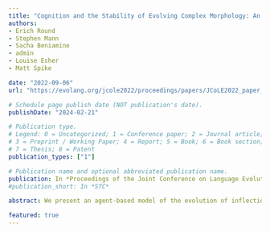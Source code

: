 ```yaml
---
title: "Cognition and the Stability of Evolving Complex Morphology: An Agent-Based Model"
authors:
- Erich Round
- Stephen Mann
- Sacha Beniamine
- admin
- Louise Esher
- Matt Spike

date: "2022-09-06"
url: "https://evolang.org/jcole2022/proceedings/papers/JCoLE2022_paper_220.pdf"

# Schedule page publish date (NOT publication's date).
publishDate: "2024-02-21"

# Publication type.
# Legend: 0 = Uncategorized; 1 = Conference paper; 2 = Journal article;
# 3 = Preprint / Working Paper; 4 = Report; 5 = Book; 6 = Book section;
# 7 = Thesis; 8 = Patent
publication_types: ["1"]

# Publication name and optional abbreviated publication name.
publication: In *Proceedings of the Joint Conference on Language Evolution (JCoLE), Kanazawa, Japan*
#publication_short: In *STC*

abstract: We present an agent-based model of the evolution of inflectional paradigms. We specifically investigate individuals’ inferential policies when categorising unknown wordforms, and the impact of those policies on large-scale patterns of evolution in inflection systems across generations. We find that while stronger biases due to morphology-external correlations among lexemes generally enable agents to categorise them more consistently, the way those correlations are distributed in the grammar may actually impede reliable categorisation. Our model is publicly available and widely extensible, and we discuss several possible additions that could be made in order to investigate further features of inflection systems, cognitive policies and demographic organisation. We highlight further parameters of interest for future work aiming to more fully understand the complex cultural evolution of complex morphological systems.

featured: true
---
```

